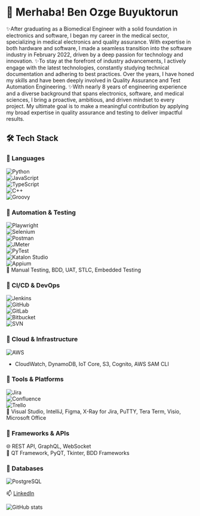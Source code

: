 # 👋 Merhaba! Ben Ozge Buyuktorun

✨After graduating as a Biomedical Engineer with a solid foundation in electronics and software, I began my career in the medical sector, specializing in medical electronics and quality assurance. With expertise in both hardware and software, I made a seamless transition into the software industry in February 2022, driven by a deep passion for technology and innovation.
✨To stay at the forefront of industry advancements, I actively engage with the latest technologies, constantly studying technical documentation and adhering to best practices. Over the years, I have honed my skills and have been deeply involved in Quality Assurance and Test Automation Engineering.
✨With nearly 8 years of engineering experience and a diverse background that spans electronics, software, and medical sciences, I bring a proactive, ambitious, and driven mindset to every project. My ultimate goal is to make a meaningful contribution by applying my broad expertise in quality assurance and testing to deliver impactful results.


## 🛠️ Tech Stack

### 🔹 Languages  
![Python](https://img.shields.io/badge/-Python-3776AB?style=flat-square&logo=python&logoColor=white)  
![JavaScript](https://img.shields.io/badge/-JavaScript-F7DF1E?style=flat-square&logo=javascript&logoColor=black)  
![TypeScript](https://img.shields.io/badge/-TypeScript-3178C6?style=flat-square&logo=typescript&logoColor=white)  
![C++](https://img.shields.io/badge/-C++-00599C?style=flat-square&logo=cplusplus&logoColor=white)  
![Groovy](https://img.shields.io/badge/-Groovy-4298B8?style=flat-square&logo=apachegroovy&logoColor=white)

### 🔹 Automation & Testing  
![Playwright](https://img.shields.io/badge/-Playwright-2EAD33?style=flat-square&logo=playwright&logoColor=white)  
![Selenium](https://img.shields.io/badge/-Selenium-43B02A?style=flat-square&logo=selenium&logoColor=white)  
![Postman](https://img.shields.io/badge/-Postman-FF6C37?style=flat-square&logo=postman&logoColor=white)  
![JMeter](https://img.shields.io/badge/-JMeter-D22128?style=flat-square&logo=apachejmeter&logoColor=white)  
![PyTest](https://img.shields.io/badge/-PyTest-0A9EDC?style=flat-square&logo=python&logoColor=white)  
![Katalon Studio](https://img.shields.io/badge/-Katalon%20Studio-16A085?style=flat-square&logo=katalon&logoColor=white)  
![Appium](https://img.shields.io/badge/-Appium-00B5D8?style=flat-square&logo=appium&logoColor=white)  
🧪 Manual Testing, BDD, UAT, STLC, Embedded Testing

### 🔹 CI/CD & DevOps  
![Jenkins](https://img.shields.io/badge/-Jenkins-D24939?style=flat-square&logo=jenkins&logoColor=white)  
![GitHub](https://img.shields.io/badge/-GitHub-181717?style=flat-square&logo=github&logoColor=white)  
![GitLab](https://img.shields.io/badge/-GitLab-FC6D26?style=flat-square&logo=gitlab&logoColor=white)  
![Bitbucket](https://img.shields.io/badge/-Bitbucket-0052CC?style=flat-square&logo=bitbucket&logoColor=white)  
![SVN](https://img.shields.io/badge/-SVN-809CC9?style=flat-square&logo=subversion&logoColor=white)

### 🔹 Cloud & Infrastructure  
![AWS](https://img.shields.io/badge/-AWS-232F3E?style=flat-square&logo=amazonaws&logoColor=white)  
- CloudWatch, DynamoDB, IoT Core, S3, Cognito, AWS SAM CLI

### 🔹 Tools & Platforms  
![Jira](https://img.shields.io/badge/-Jira-0052CC?style=flat-square&logo=jira&logoColor=white)  
![Confluence](https://img.shields.io/badge/-Confluence-172B4D?style=flat-square&logo=confluence&logoColor=white)  
![Trello](https://img.shields.io/badge/-Trello-0079BF?style=flat-square&logo=trello&logoColor=white)  
🧰 Visual Studio, IntelliJ, Figma, X-Ray for Jira, PuTTY, Tera Term, Visio, Microsoft Office

### 🔹 Frameworks & APIs  
🌐 REST API, GraphQL, WebSocket  
🧩 QT Framework, PyQT, Tkinter, BDD Frameworks

### 🔹 Databases  
![PostgreSQL](https://img.shields.io/badge/-PostgreSQL-336791?style=flat-square&logo=postgresql&logoColor=white)


📫 [LinkedIn]([https://www.linkedin.com/in/aysegul-dev](https://www.linkedin.com/in/ozgebuyuktorun1/))

![GitHub stats](https://github-readme-stats.vercel.app/api?username=Ozge-Buyuktorun&show_icons=true&theme=radical)
